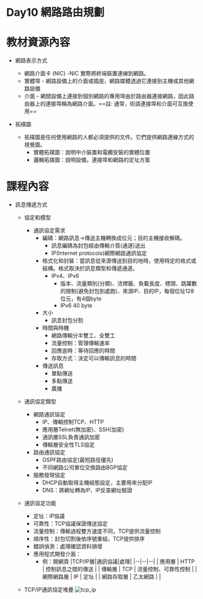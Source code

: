 # Day10 網路路由規劃

# 教材資源內容
+ 網路表示方式
    + 網路介面卡 (NIC) -NIC 實際將終端裝置連線到網路。
    + 實體埠 - 網路設備上的介面或插座，網路媒體透過它連接到主機或其他網路設備
    + 介面 - 網間設備上連接到個別網路的專用埠由於路由器連接網路，因此路由器上的連接埠稱為網路介面。==註: 通常，術語連接埠和介面可互換使用==

+ 拓樸圖
    + 拓樸圖是任何使用網路的人都必須提供的文件。它們提供網路連線方式的視覺圖。
        + 實體拓撲圖：說明中介裝置和電纜安裝的實體位置
        + 邏輯拓撲圖：說明設備，連接埠和網路的定址方案

# 課程內容
+ 訊息傳遞方式
    + 協定和模型
        + 通訊協定需求
            + 編碼：網路訊息->傳送主機轉換成位元；目的主機接收解碼。
                + 訊息編碼為封包經由傳輸介質(通道)送出
                + IP(Internet protocols)網際網路通訊協定
            + 格式化和封裝：當訊息從來源傳送到目的地時，使用特定的格式或結構。格式取決於訊息類型和傳遞通道。
                 + IPv4、IPv6
                     + 版本、流量類別(分類)、流標籤、負載長度、標頭、跳躍數的限制(避免封包到處跑)、來源IP、目的IP，每個位址128位元，有4個byte
                     + IPv6 40 byte
            + 大小
                + 訊息封包分割
            + 時間與時機
                + 網路傳輸分半雙工、全雙工
                + 流量控制：管理傳輸速率
                + 回應逾時：等待回應的時間
                + 存取方式：決定可以傳輸訊息的時間
            + 傳送訊息
                + 單點傳送
                + 多點傳送
                + 廣播
    + 通訊協定類型
        + 網路通訊協定
            + IP、傳輸控制TCP、HTTP
            + 應用層Telnet(無加密)、SSH(加密)
            + 通訊層SSL負責通訊加密
            + 傳輸層安全性TLS協定
        + 路由通訊協定
            + OSPF路由協定(最短路徑優先)
            + 不同網路公司單位交換路由BGP協定
        + 服務發現協定
            + DHCP自動取得主機組態設定，主要用來分配IP
            + DNS：將網址轉為IP、IP反查網址驗證

    + 通訊協定功能
        + 定址：IP協議
        + 可靠性：TCP協議保證傳送協定
        + 流量控制：傳輸過程雙方速度不同，TCP提供流量控制
        + 順序性：封包切割後依序號重組，TCP提供排序
        + 錯誤偵測：處理確認資料損壞
        + 應用程式開發介面：
            + 例：開網頁
                |TCP/IP層|通訊協議|處理|
                |--|--|--| 
                | 應用層     | HTTP     | 控制訊息之間的傳送   |
                | 傳輸層     | TCP      | 流量控制、可靠性控制 |
                | 網際網路層 | IP       | 定址                 |
                | 網路存取層 | 乙太網路 |                      |

    + TCP/IP通訊協定堆疊
    ![tcp_ip](https://hackmd.io/_uploads/rJFVZ6CVR.png)

    
